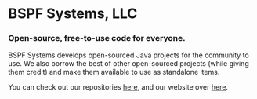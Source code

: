 # BSPF Systems, LLC
### Open-source, free-to-use code for everyone.

BSPF Systems develops open-sourced Java projects for the community to use. We also borrow the best of other open-sourced projects (while giving them credit) and make them available to use as standalone items.

You can check out our repositories [here](https://github.com/orgs/bspfsystems/repositories/), and our website over [here](https://bspfsystems.org/).
